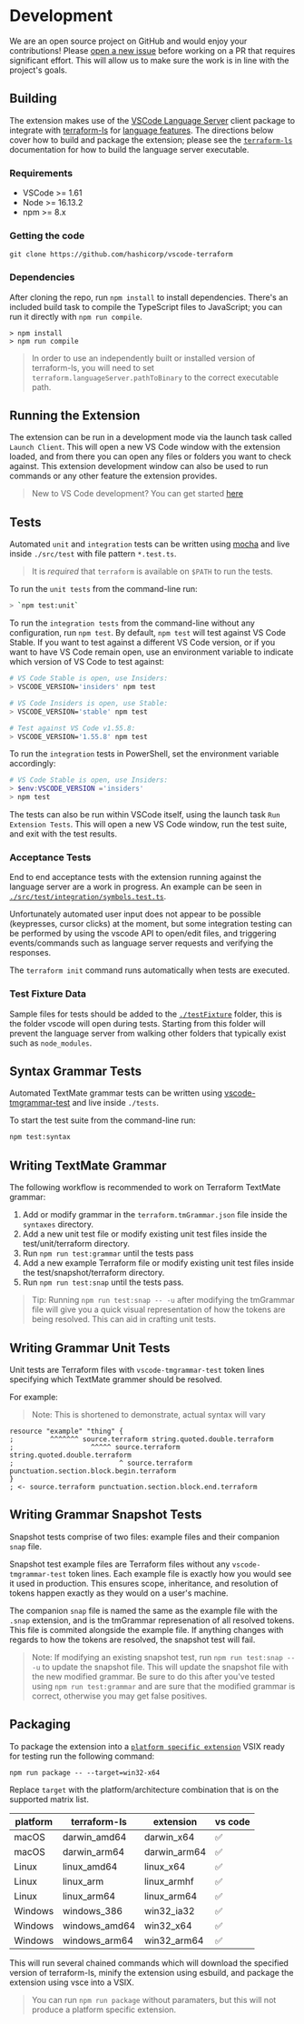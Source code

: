 # Development

We are an open source project on GitHub and would enjoy your contributions! Please [open a new issue](https://github.com/hashicorp/terraform-vscode-extension/issues) before working on a PR that requires significant effort. This will allow us to make sure the work is in line with the project's goals.

## Building

The extension makes use of the [VSCode Language Server](https://github.com/Microsoft/vscode-languageserver-node) client package to integrate with [terraform-ls](https://github.com/hashicorp/terraform-ls) for [language features](https://code.visualstudio.com/api/language-extensions/programmatic-language-features). The directions below cover how to build and package the extension; please see the [`terraform-ls`](https://github.com/hashicorp/terraform-ls) documentation for how to build the language server executable.

### Requirements

- VSCode >= 1.61
- Node >= 16.13.2
- npm >= 8.x

### Getting the code

```
git clone https://github.com/hashicorp/vscode-terraform
```

### Dependencies

After cloning the repo, run `npm install` to install dependencies. There's an included build task to compile the TypeScript files to JavaScript; you can run it directly with `npm run compile`.

```
> npm install
> npm run compile
```

> In order to use an independently built or installed version of terraform-ls, you will need to set `terraform.languageServer.pathToBinary` to the correct executable path.

## Running the Extension

The extension can be run in a development mode via the launch task called `Launch Client`. This will open a new VS Code window with the extension loaded, and from there you can open any files or folders you want to check against. This extension development window can also be used to run commands or any other feature the extension provides.

> New to VS Code development? You can get started [here](https://code.visualstudio.com/api/get-started/your-first-extension)

## Tests

Automated `unit` and `integration` tests can be written using [mocha](https://mochajs.org) and live inside `./src/test` with file pattern `*.test.ts`.

> It is *required* that `terraform` is available on `$PATH` to run the tests.

To run the `unit tests` from the command-line run:

```bash
> `npm test:unit`
```

To run the `integration tests` from the command-line without any configuration, run `npm test`. By default, `npm test` will test against VS Code Stable. If you want to test against a different VS Code version, or if you want to have VS Code remain open, use an environment variable to indicate which version of VS Code to test against:

```bash
# VS Code Stable is open, use Insiders:
> VSCODE_VERSION='insiders' npm test

# VS Code Insiders is open, use Stable:
> VSCODE_VERSION='stable' npm test

# Test against VS Code v1.55.8:
> VSCODE_VERSION='1.55.8' npm test
```

To run the `integration` tests in PowerShell, set the environment variable accordingly:

```powershell
# VS Code Stable is open, use Insiders:
> $env:VSCODE_VERSION ='insiders'
> npm test
```

The tests can also be run within VSCode itself, using the launch task `Run Extension Tests`. This will open a new VS Code window, run the test suite, and exit with the test results.

### Acceptance Tests

End to end acceptance tests with the extension running against the language server are a work in progress. An example can be seen in [`./src/test/integration/symbols.test.ts`](src/test/integration/symbols.test.ts).

Unfortunately automated user input does not appear to be possible (keypresses, cursor clicks) at the moment, but some integration testing can be performed by using the vscode API to open/edit files, and triggering events/commands such as language server requests and verifying the responses.

The `terraform init` command runs automatically when tests are executed.

### Test Fixture Data

Sample files for tests should be added to the [`./testFixture`](testFixture/) folder, this is the folder vscode will open during tests. Starting from this folder will prevent the language server from walking other folders that typically exist such as `node_modules`.

## Syntax Grammar Tests

Automated TextMate grammar tests can be written using [vscode-tmgrammar-test](https://github.com/PanAeon/vscode-tmgrammar-test) and live inside `./tests`.

To start the test suite from the command-line run:

```bash
npm test:syntax
```

## Writing TextMate Grammar

The following workflow is recommended to work on Terraform TextMate grammar:

1. Add or modify grammar in the `terraform.tmGrammar.json` file inside the `syntaxes` directory.
1. Add a new unit test file or modify existing unit test files inside the test/unit/terraform directory.
1. Run `npm run test:grammar` until the tests pass
1. Add a new example Terraform file or modify existing unit test files inside the test/snapshot/terraform directory.
1. Run `npm run test:snap` until the tests pass. 

> Tip: Running `npm run test:snap -- -u` after modifying the tmGrammar file will give you a quick visual representation of how the tokens are being resolved. This can aid in crafting unit tests.

## Writing Grammar Unit Tests

Unit tests are Terraform files with `vscode-tmgrammar-test` token lines specifying which TextMate grammer should be resolved.

For example:

> Note: This is shortened to demonstrate, actual syntax will vary

```
resource "example" "thing" {
;         ^^^^^^^ source.terraform string.quoted.double.terraform
;                   ^^^^^ source.terraform string.quoted.double.terraform
;                          ^ source.terraform punctuation.section.block.begin.terraform
}
; <- source.terraform punctuation.section.block.end.terraform

```

## Writing Grammar Snapshot Tests

Snapshot tests comprise of two files: example files and their companion `snap` file.

Snapshot test example files are Terraform files without any `vscode-tmgrammar-test` token lines. Each example file is exactly how you would see it used in production. This ensures scope, inheritance, and resolution of tokens happen exactly as they would on a user's machine.

The companion `snap` file is named the same as the example file with the `.snap` extension, and is the tmGrammar represenation of all resolved tokens. This file is commited alongside the example file. If anything changes with regards to how the tokens are resolved, the snapshot test will fail.

> Note: If modifying an existing snapshot test, run `npm run test:snap -- -u` to update the snapshot file. This will update the snapshot file with the new modified grammar. Be sure to do this after you've tested using `npm run test:grammar` and are sure that the modified grammar is correct, otherwise you may get false positives.

## Packaging

To package the extension into a [`platform specific extension`](https://code.visualstudio.com/api/working-with-extensions/publishing-extension#platformspecific-extensions) VSIX ready for testing run the following command:

```
npm run package -- --target=win32-x64
```

Replace `target` with the platform/architecture combination that is on the supported matrix list.

platform | terraform-ls  | extension     | vs code
   --    |           --  |         --    | --
macOS    | darwin_amd64  | darwin_x64    | ✅
macOS    | darwin_arm64  | darwin_arm64  | ✅
Linux    | linux_amd64   | linux_x64     | ✅
Linux    | linux_arm     | linux_armhf   | ✅
Linux    | linux_arm64   | linux_arm64   | ✅
Windows  | windows_386   | win32_ia32    | ✅
Windows  | windows_amd64 | win32_x64     | ✅
Windows  | windows_arm64 | win32_arm64   | ✅

This will run several chained commands which will download the specified version of terraform-ls, minify the extension using esbuild, and package the extension using vsce into a VSIX.

> You can run `npm run package` without paramaters, but this will not produce a platform specific extension.
